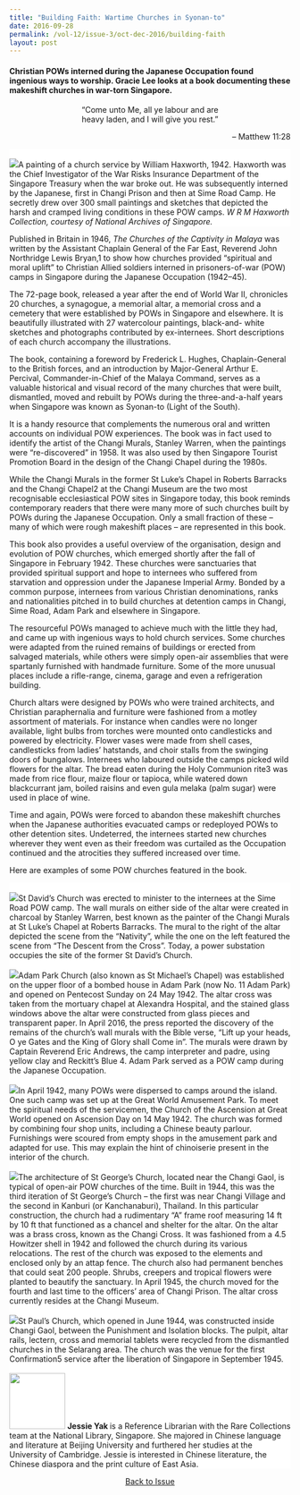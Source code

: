 ```yaml
---
title: "Building Faith: Wartime Churches in Syonan-to"
date: 2016-09-28
permalink: /vol-12/issue-3/oct-dec-2016/building-faith
layout: post
---
```

#### Christian POWs interned during the Japanese Occupation found ingenious ways to worship. **Gracie Lee** looks at a book documenting these makeshift churches in war-torn Singapore.

<center>“Come unto Me, all ye labour and are<br> 
heavy laden, and I will give you rest.” 
</center>
<p align=right>– Matthew 11:28</p>

<div style="background-color: white;"><br><img src="/images/Vol-12-issue-3/building-faith/01-building_faith.jpg">A painting of a church service by William Haxworth, 1942. Haxworth was the Chief Investigator of the War Risks Insurance Department of the Singapore Treasury when the war broke out. He was subsequently interned by the Japanese, first in Changi Prison and then at Sime Road Camp. He secretly drew over 300 small paintings and sketches that depicted the harsh and cramped living conditions in these POW camps. <i>W R M Haxworth Collection, courtesy of National Archives of Singapore.</i></div>

Published in Britain in 1946, *The Churches of the Captivity in Malaya* was written by the Assistant Chaplain General of the Far East, Reverend John Northridge Lewis Bryan,1 to show how churches provided “spiritual and moral uplift” to Christian Allied soldiers interned in prisoners-of-war (POW) camps in Singapore during the Japanese Occupation (1942–45).

The 72-page book, released a year after the end of World War II, chronicles 20 churches, a synagogue, a memorial altar, a memorial cross and a cemetery that were established by POWs in Singapore and elsewhere. It is beautifully illustrated with 27 watercolour paintings, black-and- white sketches and photographs contributed by ex-internees. Short descriptions of each church accompany the illustrations.

The book, containing a foreword by Frederick L. Hughes, Chaplain-General to the British forces, and an introduction by Major-General Arthur E. Percival, Commander-in-Chief of the Malaya Command, serves as a valuable historical and visual record of the many churches that were built, dismantled, moved and rebuilt by POWs during the three-and-a-half years when Singapore was known as Syonan-to (Light of the South).

It is a handy resource that complements the numerous oral and written accounts on individual POW experiences. The book was in fact used to identify the artist of the Changi Murals, Stanley Warren, when the paintings were “re-discovered” in 1958. It was also used by then Singapore Tourist Promotion Board in the design of the Changi Chapel during the 1980s.

While the Changi Murals in the former St Luke’s Chapel in Roberts Barracks and the Changi Chapel2 at the Changi Museum are the two most recognisable ecclesiastical POW sites in Singapore today, this book reminds contemporary readers that there were many more of such churches built by POWs during the Japanese Occupation. Only a small fraction of these – many of which were rough makeshift places – are represented in this book.

This book also provides a useful overview of the organisation, design and evolution of POW churches, which emerged shortly after the fall of Singapore in February 1942. These churches were sanctuaries that provided spiritual support and hope to internees who suffered from starvation and oppression under the Japanese Imperial Army. Bonded by a common purpose, internees from various Christian denominations, ranks and nationalities pitched in to build churches at detention camps in Changi, Sime Road, Adam Park and elsewhere in Singapore.

The resourceful POWs managed to achieve much with the little they had, and came up with ingenious ways to hold church services. Some churches were adapted from the ruined remains of buildings or erected from salvaged materials, while others were simply open-air assemblies that were spartanly furnished with handmade furniture. Some of the more unusual places include a rifle-range, cinema, garage and even a refrigeration building.

Church altars were designed by POWs who were trained architects, and Christian paraphernalia and furniture were fashioned from a motley assortment of materials. For instance when candles were no longer available, light bulbs from torches were mounted onto candlesticks and powered by electricity. Flower vases were made from shell cases, candlesticks from ladies’ hatstands, and choir stalls from the swinging doors of bungalows. Internees who laboured outside the camps picked wild flowers for the altar. The bread eaten during the Holy Communion rite3 was made from rice flour, maize flour or tapioca, while watered down blackcurrant jam, boiled raisins and even gula melaka (palm sugar) were used in place of wine.

Time and again, POWs were forced to abandon these makeshift churches when the Japanese authorities evacuated camps or redeployed POWs to other detention sites. Undeterred, the internees started new churches wherever they went even as their freedom was curtailed as the Occupation continued and the atrocities they suffered increased over time.

Here are examples of some POW churches featured in the book.

<div style="background-color: white;"><br><img src="/images/Vol-12-issue-3/building-faith/02-building_faith.jpg">St David’s Church was erected to minister to the internees at the Sime Road POW camp. The wall murals on either side of the altar were created in charcoal by Stanley Warren, best known as the painter of the Changi Murals at St Luke’s Chapel at Roberts Barracks. The mural to the right of the altar depicted the scene from the “Nativity”, while the one on the left featured the scene from “The Descent from the Cross”. Today, a power substation occupies the site of the former St David’s Church.</div>

<div style="background-color: white;"><br><img src="/images/Vol-12-issue-3/building-faith/03-building_faith.jpg">Adam Park Church (also known as St Michael’s Chapel) was established on the upper floor of a bombed house in Adam Park (now No. 11 Adam Park) and opened on Pentecost Sunday on 24 May 1942. The altar cross was taken from the mortuary chapel at Alexandra Hospital, and the stained glass windows above the altar were constructed from glass pieces and transparent paper. In April 2016, the press reported the discovery of the remains of the church’s wall murals with the Bible verse, “Lift up your heads, O ye Gates and the King of Glory shall Come in”. The murals were drawn by Captain Reverend Eric Andrews, the camp interpreter and padre, using yellow clay and Reckitt’s Blue 4. Adam Park served as a POW camp during the Japanese Occupation.</div>

<div style="background-color: white;"><br><img src="/images/Vol-12-issue-3/building-faith/04-building_faith.jpg">In April 1942, many POWs were dispersed to camps around the island. One such camp was set up at the Great World Amusement Park. To meet the spiritual needs of the servicemen, the Church of the Ascension at Great World opened on Ascension Day on 14 May 1942. The church was formed by combining four shop units, including a Chinese beauty parlour. Furnishings were scoured from empty shops in the amusement park and adapted for use. This may explain the hint of chinoiserie present in the interior of the church.</div>

<div style="background-color: white;"><br><img src="/images/Vol-12-issue-3/building-faith/05-building_faith.jpg">The architecture of St George’s Church, located near the Changi Gaol, is typical of open-air POW churches of the time. Built in 1944, this was the third iteration of St George’s Church – the first was near Changi Village and the second in Kanburi (or Kanchanaburi), Thailand. In this particular construction, the church had a rudimentary “A” frame roof measuring 14 ft by 10 ft that functioned as a chancel and shelter for the altar. On the altar was a brass cross, known as the Changi Cross. It was fashioned from a 4.5 Howitzer shell in 1942 and followed the church during its various relocations. The rest of the church was exposed to the elements and enclosed only by an attap fence. The church also had permanent benches that could seat 200 people. Shrubs, creepers and tropical flowers were planted to beautify the sanctuary. In April 1945, the church moved for the fourth and last time to the officers’ area of Changi Prison. The altar cross currently resides at the Changi Museum.</div>

<div style="background-color: white;"><br><img src="/images/Vol-12-issue-3/building-faith/06-building_faith.jpg">St Paul’s Church, which opened in June 1944, was constructed inside Changi Gaol, between the Punishment and Isolation blocks. The pulpit, altar rails, lectern, cross and memorial tablets were recycled from the dismantled churches in the Selarang area. The church was the venue for the first Confirmation5 service after the liberation of Singapore in September 1945.</div>

<div style="background-color: white;">
<br>
<img style="width: 100px; height: 100px;" src="/images/Vol-12-issue-3/building-faith/gracie.png">
	<b>Jessie Yak </b>is a Reference Librarian with the Rare Collections team at the National Library, Singapore. She majored in Chinese language and literature at Beijing University and furthered her studies at the University of Cambridge. Jessie is interested in Chinese literature, the Chinese diaspora and the print culture of East Asia.
</div>

<a href="https://nlb-ba-staging.netlify.app/vol-12/issue-3/oct-dec-2016/"><center>Back to Issue</center></a>

